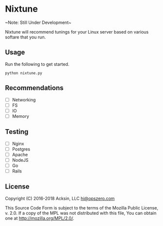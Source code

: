# Nixtune

~Note: Still Under Development~

Nixtune will recommend tunings for your Linux server based on various
softare that you run.

## Usage

Run the following to get started.

    python nixtune.py
    
## Recommendations

 - [ ] Networking
 - [ ] FS
 - [ ] IO
 - [ ] Memory
 
## Testing

 - [ ] Nginx
 - [ ] Postgres
 - [ ] Apache
 - [ ] NodeJS
 - [ ] Go
 - [ ] Rails
    
## License

Copyright (C) 2016-2018 Acksin, LLC <hi@opszero.com>

This Source Code Form is subject to the terms of the Mozilla Public
License, v. 2.0. If a copy of the MPL was not distributed with this
file, You can obtain one at <http://mozilla.org/MPL/2.0/>.
